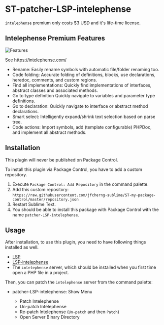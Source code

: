 # ST-patcher-LSP-intelephense

`intelephense` premium only costs \$3 USD and it's life-time license.

## Intelephense Premium Features

![Features](https://raw.githubusercontent.com/jfcherng-sublime/ST-patcher-LSP-intelephense/master/docs/features.png)

See https://intelephense.com/

- Rename: Easily rename symbols with automatic file/folder renaming too.
- Code folding: Accurate folding of definitions, blocks, use declarations, heredoc, comments, and custom regions.
- Find all implementations: Quickly find implementations of interfaces, abstract classes and associated methods.
- Go to type definition Quickly navigate to variables and parameter type definitions.
- Go to declaration: Quickly navigate to interface or abstract method declarations.
- Smart select: Intelligently expand/shrink text selection based on parse tree.
- Code actions: Import symbols, add (template configurable) PHPDoc, and implement all abstract methods.

## Installation

This plugin will never be published on Package Control.

To install this plugin via Package Control, you have to add a custom repository.

1. Execute `Package Control: Add Repository` in the command palette.
1. Add this custom repository: `https://raw.githubusercontent.com/jfcherng-sublime/ST-my-package-control/master/repository.json`
1. Restart Sublime Text.
1. You should be able to install this package with Package Control with the name `patcher-LSP-intelephense`.

## Usage

After installation, to use this plugin, you need to have following things installed as well.

- [LSP](https://packagecontrol.io/packages/LSP)
- [LSP-intelephense](https://packagecontrol.io/packages/LSP-intelephense)
- The `intelephense` server, which should be installed when you first time open a PHP file in a project.

Then, you can patch the `intelephense` server from the command palette:

- patcher-LSP-intelephense: Show Menu

  - Patch Intelephense
  - Un-patch Intelephense
  - Re-patch Intelephense (`Un-patch` and then `Patch`)
  - Open Server Binary Directory
